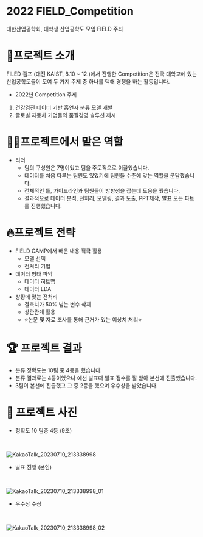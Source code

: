 # 2022 FIELD_Competition
대한산업공학회, 대학생 산업공학도 모임 FIELD 주최

# 🔎프로젝트 소개
FILED 캠프 (대전 KAIST, 8.10 ~ 12.)에서 진행한 Competition은 전국 대학교에 있는 산업공학도들이 모여 두 가지 주제 중 하나를 택해 
경쟁을 하는 활동입니다.
* 2022년 Competition 주제
1. 건강검진 데이터 기반 흡연자 분류 모델 개발
2. 글로벌 자동차 기업들의 품질경영 솔루션 제시

# 🧑‍🦱프로젝트에서 맡은 역할
* 리더
  * 팀의 구성원은 7명이었고 팀을 주도적으로 이끌었습니다.
  * 데이터를 처음 다루는 팀원도 있었기에 팀원들 수준에 맞는 역할을 분담했습니다.
  * 전체적인 틀, 가이드라인과 팀원들이 방향성을 잡는데 도움을 줬습니다. 
  * 결과적으로 데이터 분석, 전처리, 모델링, 결과 도출, PPT제작, 발표 모든 파트를 진행했습니다.
     
# 🔥프로젝트 전략
* FIELD CAMP에서 배운 내용 적극 활용
  * 모델 선택
  * 전처리 기법
* 데이터 형태 파악
  * 데이터 히트맵
  * 데이터 EDA
* 상황에 맞는 전처리
  * 결측치가 50% 넘는 변수 삭제
  * 상관관계 활용
  * ⭐논문 및 자료 조사를 통해 근거가 있는 이상치 처리⭐
 
# 🏆 프로젝트 결과
* 분류 정확도는 10팀 중 4등을 했습니다.
* 분류 결과로는 4등이었으나 예선 발표때 발표 점수를 잘 받아 본선에 진출했습니다.
* 3팀이 본선에 진출했고 그 중 2등을 했으며 우수상을 받았습니다.

# 📸 프로젝트 사진

* 정확도 10 팀중 4등 (9조)
<br/>

![KakaoTalk_20230710_213338998](https://github.com/Kimeuing/FIELD_Competition/assets/109636260/59f1977c-c822-46fe-b7f0-be7b8d05be01)

* 발표 진행 (본인)
<br/>

![KakaoTalk_20230710_213338998_01](https://github.com/Kimeuing/FIELD_Competition/assets/109636260/16857358-4f76-462a-a11a-a543c1fa6297)

* 우수상 수상
<br/>

![KakaoTalk_20230710_213338998_02](https://github.com/Kimeuing/FIELD_Competition/assets/109636260/a3a04b89-c2ef-4774-920c-d1d5fa13e96c)

